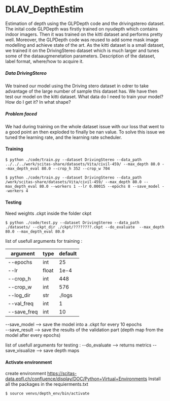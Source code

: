 # DLAV_DepthEstim
Estimation of depth using the GLPDepth code and the drivingstereo dataset.
The inital code GLPDepth was firstly trained on nyudepth which contains indoor imagers. Then it was trained on the kitti dataset and performs pretty well. Moreover, the GLPDepth code was reused to add some mask image modelling and achieve state of the art. As the kitti dataset is a small dataset, we trained it on the DrivingStereo dataset which is much larger and tunes some of the dataaugmenetation parameters.
Description of the dataset, label format, where/how to acquire it.

##### Data DrivingStereo
We trained our model using the Driving stero dataset in odrer to take advantage of the large number of sample this dataset has. We have then test our model on the kitti dataset. 
What data do I need
to train your model? How do I get it? In what shape?
##### Problem faced
We had during training on the whole dataset issue with our loss that went to a good point an then exploded to finally be nan value. To solve this issue we tuned the learning rate, and the learning rate scheduler. 

#### Training
```
$ python ./code/train.py --dataset DrivingStereo --data_path ../../../work/scitas-share/datasets/Vita/civil-459/ --max_depth 80.0 --max_depth_eval 80.0 --crop_h 352 --crop_w 704
```
```
$ python ./code/train.py --dataset DrivingStereo --data_path /work/scitas-share/datasets/Vita/civil-459/ --max_depth 80.0 --max_depth_eval 80.0 --workers 1 --lr 0.00015 --epochs 8 --save_model --workers 4 
```


#### Testing

Need weights .ckpt inside the folder ckpt
```
$ python ./code/test.py --dataset DrivingStereo --data_path ./datasets/ --ckpt_dir ./ckpt/????????.ckpt --do_evaluate  --max_depth 80.0 --max_depth_eval 80.0
```

list of usefull arguments for training :

| argument | type     | default   
|----------|----------|----------|
|  --epochs  |  int   |   25     |
|  --lr     |  float  |  1e-4    |
|  --crop_h  |  int   |   448    |
|  --crop_w  |  int   |   576    |
|  --log_dir  |  str   |   ./logs|
|  --val_freq |  int   |   1    |
|  --save_freq  |  int   |   10|    

--save_model  --> save the model into a .ckpt for every 10 epochs      
--save_result --> save the results of the validation part (depth map from the model after every epochs)

list of usefull arguments for testing :
--do_evaluate --> returns metrics
--save_visualize --> save depth maps


#### Activate environment
create environment https://scitas-data.epfl.ch/confluence/display/DOC/Python+Virtual+Environments
Install all the packages in the requierments.txt 
```
$ source venvs/depth_env/bin/activate
```
